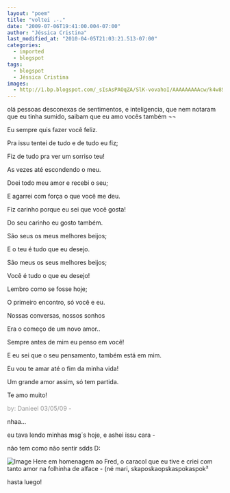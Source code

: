 ```yaml
---
layout: "poem"
title: "voltei .-."
date: "2009-07-06T19:41:00.004-07:00"
author: "Jéssica Cristina"
last_modified_at: "2010-04-05T21:03:21.513-07:00"
categories:
  - imported
  - blogspot
tags:
  - blogspot
  - Jéssica Cristina
images:
  - http://1.bp.blogspot.com/_sIsAsPAOqZA/SlK-vovahoI/AAAAAAAAAcw/k4w8SoFGKPo/s400/721.jpg
---
```


olá pessoas desconexas de sentimentos, e inteligencia, que nem notaram que eu tinha sumido, saibam que eu amo vocês também ¬¬

Eu sempre quis fazer você feliz.

Pra issu tentei de tudo e de tudo eu fiz;

Fiz de tudo pra ver um sorriso teu!

As vezes até escondendo o meu.

Doei todo meu amor e recebi o seu;

E agarrei com força o que você me deu.

Fiz carinho porque eu sei que você gosta!

Do seu carinho eu gosto também.

São seus os meus melhores beijos;

E o teu é tudo que eu desejo.

São meus os seus melhores beijos;

Você é tudo o que eu desejo!

Lembro como se fosse hoje;

O primeiro encontro, só você e eu.

Nossas conversas, nossos sonhos

Era o começo de um novo amor..

Sempre antes de mim eu penso em você!

E eu sei que o seu pensamento, também está em mim.

Eu vou te amar até o fim da minha vida!

Um grande amor assim, só tem partida.

Te amo muito!

<span style="color: rgb(153, 153, 153);">by: Danieel     03/05/09 *-*

nhaa...

eu tava lendo minhas msg´s hoje, e ashei issu cara *-*

não tem como não sentir sdds D:

![Image Here](http://1.bp.blogspot.com/_sIsAsPAOqZA/SlK-vovahoI/AAAAAAAAAcw/k4w8SoFGKPo/s400/721.jpg)
em homenagem ao Fred, o caracol que eu tive e criei com tanto amor na folhinha de alface *-* (né mari, skaposkaopskaspokaspok²

hasta luego!</span>